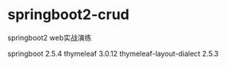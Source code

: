 # springboot2-crud
springboot2 web实战演练

springboot 2.5.4
thymeleaf 3.0.12
thymeleaf-layout-dialect 2.5.3
